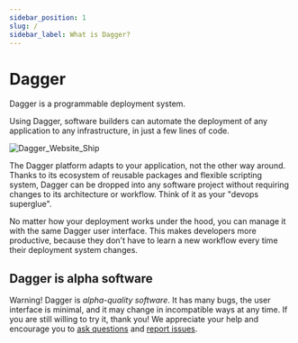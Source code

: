 ```yaml
---
sidebar_position: 1
slug: /
sidebar_label: What is Dagger?
---
```


# Dagger

Dagger is a programmable deployment system.

Using Dagger, software builders can automate the deployment of any application to any infrastructure,
in just a few lines of code.

![Dagger_Website_Ship](https://user-images.githubusercontent.com/216487/122216381-328a3500-ce61-11eb-907f-d2b6f66b3b10.png)

The Dagger platform adapts to your application, not the other way around.
Thanks to its ecosystem of reusable packages and flexible scripting system, Dagger can be dropped
into any software project without requiring changes to its architecture or workflow.
Think of it as your "devops superglue".

No matter how your deployment works under the hood, you can manage it with the same Dagger user interface.
This makes developers more productive, because they don't have to learn a new workflow every time their deployment
system changes.

## Dagger is alpha software

Warning! Dagger is _alpha-quality software_. It has many bugs, the user interface is minimal, and it may change in incompatible ways at any time. If you are still
willing to try it, thank you! We appreciate your help and encourage you to [ask
questions](https://github.com/dagger/dagger/discussions) and [report issues](https://github.com/dagger/dagger/issues).
